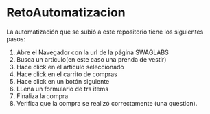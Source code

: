 # RetoAutomatizacion
La automatización que se subió a este repositorio tiene los siguientes pasos:
1) Abre el Navegador con la url de la página SWAGLABS
2) Busca un articulo(en este caso una prenda de vestir)
3) Hace click en el articulo seleccionado 
4) Hace click en el carrito de compras 
5) Hace click en un botón siguiente
6) LLena un formulario de trs items 
7) Finaliza la compra
8) Verifica que la compra se realizó correctamente (una question).

